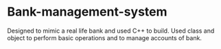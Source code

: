 # Bank-management-system
Designed to mimic a real life bank and used C++ to build. Used class and object to perform basic operations and to manage accounts of bank.
